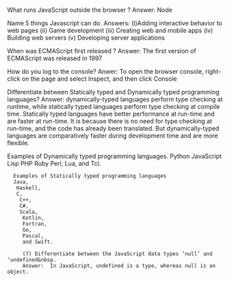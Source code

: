 What runs JavaScript outside the browser ? 
Answer: Node

Name 5 things Javascript can do.
Answers: (i)Adding interactive behavior to web pages
         (ii)  Game development
         (iii) Creating web and mobile apps
         (iv) Building web servers
         (v) Developing server applications

When was ECMAScript first released ?
Answer: The first version of ECMAScript was released in 1997

How do you log to the console?
 Anwer:  To open the browser console, right-click on the page and select Inspect, and then click Console
                    
Differentiate between Statically typed and Dynamically typed programming languages?
Answer: dynamically-typed languages perform type checking at runtime, while statically typed       languages perform type checking at compile time.
           Statically typed languages have better performance at run-time and are faster at run-time. It is because there is no need for type checking at run-time, and the code has already been translated. But dynamically-typed languages are comparatively faster during development time and are more flexible.

Examples of Dynamically typed programming languages.
    Python
     JavaScript
     Lisp
     PHP
     Ruby
     Perl, 
     Lua, and
      Tcl.

      Examples of Statically typed programming languages
      Java,
       Haskell, 
       C,
        C++, 
        C#, 
        Scala,
         Kotlin, 
         Fortran, 
         Go, 
         Pascal, 
         and Swift.

         (7) Differentiate between the JavaScript data types ‘null’ and ‘undefined&nbsp.
         Answer:  In JavaScript, undefined is a type, whereas null is an object. 